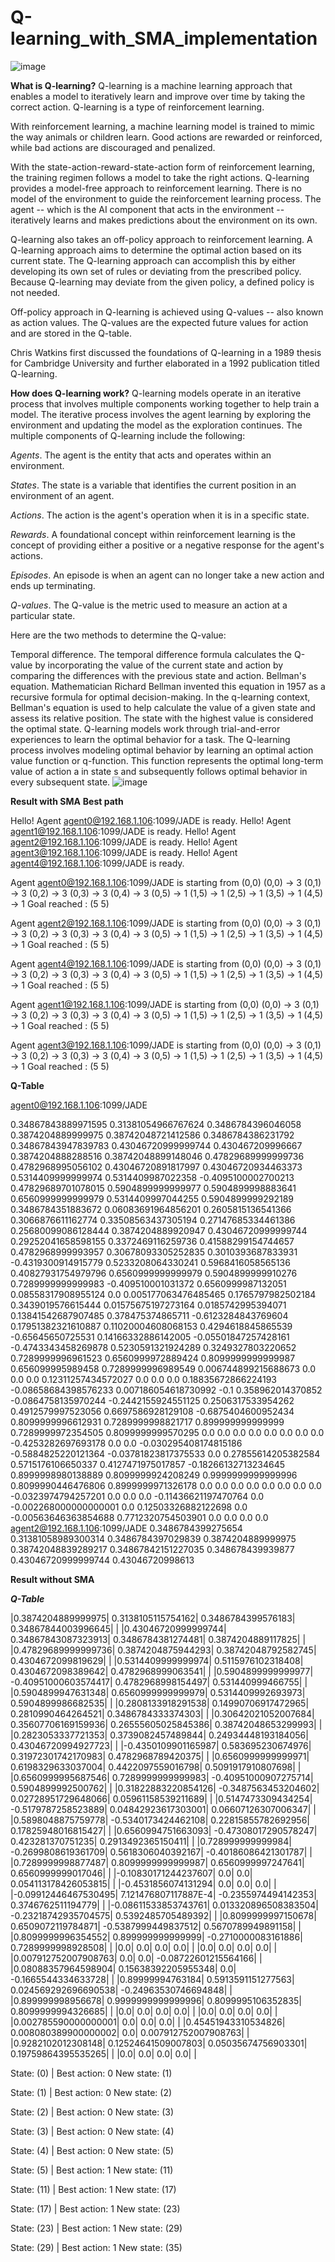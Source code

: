 # Q-learning_with_SMA_implementation

![image](https://github.com/EmoNasr/Q-learning_with_SMA_implementation/assets/87880384/36a57974-fea6-4ae0-8cc3-64e4053d5c73)


**What is Q-learning?**
Q-learning is a machine learning approach that enables a model to iteratively learn and improve over time by taking the correct action. Q-learning is a type of reinforcement learning.

With reinforcement learning, a machine learning model is trained to mimic the way animals or children learn. Good actions are rewarded or reinforced, while bad actions are discouraged and penalized.

With the state-action-reward-state-action form of reinforcement learning, the training regimen follows a model to take the right actions. Q-learning provides a model-free approach to reinforcement learning. There is no model of the environment to guide the reinforcement learning process. The agent -- which is the AI component that acts in the environment -- iteratively learns and makes predictions about the environment on its own.

Q-learning also takes an off-policy approach to reinforcement learning. A Q-learning approach aims to determine the optimal action based on its current state. The Q-learning approach can accomplish this by either developing its own set of rules or deviating from the prescribed policy. Because Q-learning may deviate from the given policy, a defined policy is not needed.

Off-policy approach in Q-learning is achieved using Q-values -- also known as action values. The Q-values are the expected future values for action and are stored in the Q-table.

Chris Watkins first discussed the foundations of Q-learning in a 1989 thesis for Cambridge University and further elaborated in a 1992 publication titled Q-learning.

**How does Q-learning work?**
Q-learning models operate in an iterative process that involves multiple components working together to help train a model. The iterative process involves the agent learning by exploring the environment and updating the model as the exploration continues. The multiple components of Q-learning include the following:

*Agents*. The agent is the entity that acts and operates within an environment.

*States*. The state is a variable that identifies the current position in an environment of an agent.

*Actions*. The action is the agent's operation when it is in a specific state.

*Rewards*. A foundational concept within reinforcement learning is the concept of providing either a positive or a negative response for the agent's actions.

*Episodes*. An episode is when an agent can no longer take a new action and ends up terminating.

*Q-values*. The Q-value is the metric used to measure an action at a particular state.

Here are the two methods to determine the Q-value:

Temporal difference. The temporal difference formula calculates the Q-value by incorporating the value of the current state and action by comparing the differences with the previous state and action.
Bellman's equation.
Mathematician Richard Bellman invented this equation in 1957 as a recursive formula for optimal decision-making. In the q-learning context, Bellman's equation is used to help calculate the value of a given state and assess its relative position. The state with the highest value is considered the optimal state.
Q-learning models work through trial-and-error experiences to learn the optimal behavior for a task. The Q-learning process involves modeling optimal behavior by learning an optimal action value function or q-function. This function represents the optimal long-term value of action a in state s and subsequently follows optimal behavior in every subsequent state.
![image](https://github.com/EmoNasr/Q-learning_with_SMA_implementation/assets/87880384/333f3b48-daaf-4f5a-9f92-be61b7c0d868)


**Result with SMA**
  **Best path**
  
Hello! Agent  agent0@192.168.1.106:1099/JADE is ready.
Hello! Agent  agent1@192.168.1.106:1099/JADE is ready.
Hello! Agent  agent2@192.168.1.106:1099/JADE is ready.
Hello! Agent  agent3@192.168.1.106:1099/JADE is ready.
Hello! Agent  agent4@192.168.1.106:1099/JADE is ready.

Agent agent0@192.168.1.106:1099/JADE is starting from (0,0)
(0,0) -> 3
(0,1) -> 3
(0,2) -> 3
(0,3) -> 3
(0,4) -> 3
(0,5) -> 1
(1,5) -> 1
(2,5) -> 1
(3,5) -> 1
(4,5) -> 1
Goal reached : (5 5)

Agent agent2@192.168.1.106:1099/JADE is starting from (0,0)
(0,0) -> 3
(0,1) -> 3
(0,2) -> 3
(0,3) -> 3
(0,4) -> 3
(0,5) -> 1
(1,5) -> 1
(2,5) -> 1
(3,5) -> 1
(4,5) -> 1
Goal reached : (5 5)

Agent agent4@192.168.1.106:1099/JADE is starting from (0,0)
(0,0) -> 3
(0,1) -> 3
(0,2) -> 3
(0,3) -> 3
(0,4) -> 3
(0,5) -> 1
(1,5) -> 1
(2,5) -> 1
(3,5) -> 1
(4,5) -> 1
Goal reached : (5 5)

Agent agent1@192.168.1.106:1099/JADE is starting from (0,0)
(0,0) -> 3
(0,1) -> 3
(0,2) -> 3
(0,3) -> 3
(0,4) -> 3
(0,5) -> 1
(1,5) -> 1
(2,5) -> 1
(3,5) -> 1
(4,5) -> 1
Goal reached : (5 5)

Agent agent3@192.168.1.106:1099/JADE is starting from (0,0)
(0,0) -> 3
(0,1) -> 3
(0,2) -> 3
(0,3) -> 3
(0,4) -> 3
(0,5) -> 1
(1,5) -> 1
(2,5) -> 1
(3,5) -> 1
(4,5) -> 1
Goal reached : (5 5)

  **Q-Table**
  
  agent0@192.168.1.106:1099/JADE
  
0.34867843889971595 0.31381054966767624 0.3486784396046058 0.3874204889999975
0.38742048721412586 0.3486784386231792 0.34867843947839783 0.43046720999999744
0.430467209996667 0.3874204888288516 0.38742048899148046 0.47829689999999736
0.4782968995056102 0.43046720891817997 0.43046720934463373 0.5314409999999974
0.5314409987022358 -0.4095100002700213 0.47829689701078015 0.5904899999999977
0.5904899998883641 0.6560999999999979 0.5314409997044255 0.5904899999292189
0.3486784351883672 0.06083691964856201 0.2605815136541366 0.3066876611162774
0.33508563437305194 0.27147685334461386 0.25680099086128444 0.3874204889920947
0.43046720999999744 0.29252041658598155 0.3372469116259736 0.41588299154744657
0.4782968999993957 0.30678093305252835 0.3010393687833931 -0.4319300914915779
0.5233208064330241 0.5968416058565136 0.40827931754979796 0.6560999999999979
0.5904899999910276 0.7289999999999983 -0.409510001031372 0.6560999987132051
0.08558317908955124 0.0 0.005177063476485465 0.1765797982502184
0.3439019576615444 0.01575675197273164 0.0185742995394071 0.13841542687907485
0.378475374865711 -0.6123284843769604 0.17951382321610887 0.11020004608068153
0.4294618845865539 -0.65645650725531 0.14166332886142005 -0.05501847257428161
-0.4743343458269878 0.5230591321924289 0.3249327803220652 0.7289999996961523
0.6560999972889424 0.8099999999999987 0.656099995989458 0.7289999996989549
0.006744899215688673 0.0 0.0 0.0
0.12311257434572027 0.0 0.0 0.0
0.18835672866224193 -0.08658684398576233 0.007186054618730992 -0.1
0.358962014370852 -0.0864758135970244 -0.2442155924551125 0.2506317533954262
0.4912579997523056 0.6697586928129108 -0.6875404600952434 0.8099999996612931
0.7289999998821717 0.899999999999999 0.7289999972354505 0.8099999999570295
0.0 0.0 0.0 0.0
0.0 0.0 0.0 0.0
-0.4253282697693178 0.0 0.0 -0.030295408174815186
-0.5884825220121364 -0.03781823817375533 0.0 0.27855614205382584
0.5715176106650337 0.4127471975017857 -0.18266132713234645 0.8999998980138889
0.8099999924208249 0.9999999999999996 0.8099990446476806 0.8999999971326178
0.0 0.0 0.0 0.0
0.0 0.0 0.0 0.0
-0.0323974794257201 0.0 0.0 0.0
-0.11436621197470764 0.0 -0.002268000000000001 0.0
0.12503326882122698 0.0 -0.00563646363854688 0.7712320754503901
0.0 0.0 0.0 0.0
agent2@192.168.1.106:1099/JADE
0.3486784399275654 0.31381058989300314 0.3486784397029839 0.3874204889999975
0.38742048839289217 0.34867842151227035 0.348678439939877 0.43046720999999744
0.43046720998613



**Result without SMA**

***********Q-Table***********

|0.3874204889999975|	0.3138105115754162|	0.3486784399576183|	0.34867844003996645|	|
|0.43046720999999744|	0.34867843087323913|	0.3486784381274481|	0.3874204889117825|	|
|0.47829689999999736|	0.3874204875944293|	0.38742048792582745|	0.4304672099819629|	|
|0.5314409999999974|	0.5115976102318408|	0.4304672098389642|	0.4782968999063541|	|
|0.5904899999999977|	-0.40951000603574417|	0.4782968998154497|	0.531440999466755|	|
|0.5904899947631348|	0.6560999999999979|	0.5314409992693973|	0.5904899986682535|	|
|0.2808133918291538|	0.14990706917472965|	0.2810990464264521|	0.3486784333374303|	|
|0.30642021052007684|	0.35607706169159936|	0.26555605025845386|	0.38742048653299993|	|
|0.2823053337721353|	0.3739082457489844|	0.24934448193184056|	0.43046720994927723|	|
|-0.4350109901165987|	0.583695230674976|	0.31972301742170983|	0.4782968789420375|	|
|0.6560999999999971|	0.6198329633037004|	0.4422097559016798|	0.5091917910807698|	|
|0.6560999995687546|	0.7289999999999983|	-0.40951000907275714|	0.5904899992500762|	|
|0.31822883220854126|	-0.3487563453204602|	0.02728951729648066|	0.05961158539211689|	|
|0.5147473309434254|	-0.5179787258523889|	0.04842923617303001|	0.06607126307006347|	|
|0.5898048875759778|	-0.5340173424462108|	0.22815855782692956|	0.17825948016815427|	|
|0.6560994751663093|	-0.47308017290578247|	0.423281370751235|	0.2913492365150411|	|
|0.728999999999984|	-0.2699808619361709|	0.5618306040392167|	-0.40186086421301787|	|
|0.7289999998877487|	0.8099999999999987|	0.6560999997247641|	0.6560999999017046|	|
|-0.10830171244237607|	0.0|	0.0|	0.054113178426053815|	|
|-0.4531856074131294|	0.0|	0.0|	0.0|	|
|-0.09912446467530495|	7.121476807117887E-4|	-0.2355974494142353|	0.3746762511194779|	|
|-0.08611533853743761|	0.013320896508383504|	-0.23218742935704575|	0.5392485705489392|	|
|0.8099999997150678|	0.6509072119784871|	-0.5387999449837512|	0.5670789949891158|	|
|0.8099999996354552|	0.899999999999999|	-0.2710000083161886|	0.7289999998928508|	|
|0.0|	0.0|	0.0|	0.0|	|
|0.0|	0.0|	0.0|	0.0|	|
|0.007912752007908763|	0.0|	0.0|	-0.08722601215564166|	|
|0.08088357964598904|	0.15638392205955348|	0.0|	-0.1665544334633728|	|
|0.89999994763184|	0.5913591151277563|	0.024569292696690538|	-0.24963530746694848|	|
|0.899999998956678|	0.9999999999999996|	0.8099995106352835|	0.8099999994326685|	|
|0.0|	0.0|	0.0|	0.0|	|
|0.0|	0.0|	0.0|	0.0|	|
|0.002785590000000001|	0.0|	0.0|	0.0|	|
|0.45451943310534826|	0.008080389900000002|	0.0|	0.007912752007908763|	|
|0.9282102012308148|	0.12524641509007803|	0.05035674756903301|	0.19759864395535265|	|
|0.0|	0.0|	0.0|	0.0|	|

State: (0) | Best action: 0
New state: (1)

State: (1) | Best action: 0
New state: (2)

State: (2) | Best action: 0
New state: (3)

State: (3) | Best action: 0
New state: (4)

State: (4) | Best action: 0
New state: (5)

State: (5) | Best action: 1
New state: (11)

State: (11) | Best action: 1
New state: (17)

State: (17) | Best action: 1
New state: (23)

State: (23) | Best action: 1
New state: (29)

State: (29) | Best action: 1
New state: (35)

